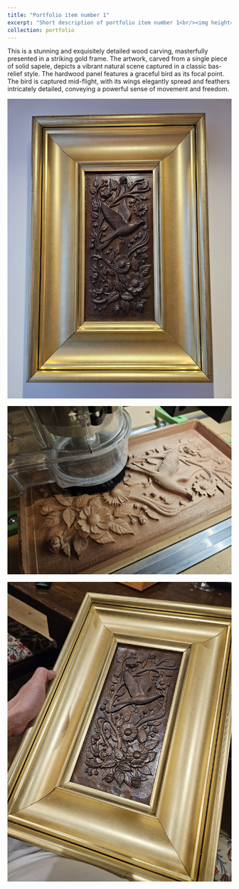 ```yaml
---
title: "Portfolio item number 1"
excerpt: "Short description of portfolio item number 1<br/><img height='400' src='/images/gallery/birds_1.jpg'>"
collection: portfolio
---
```


This is a stunning and exquisitely detailed wood carving, masterfully presented in a striking gold frame. The artwork, carved from a single piece of solid sapele, depicts a vibrant natural scene captured in a classic bas-relief style. The hardwood panel features a graceful bird as its focal point. The bird is captured mid-flight, with its wings elegantly spread and feathers intricately detailed, conveying a powerful sense of movement and freedom.

![alt text](/images/gallery/birds_1.jpg "Title")

![alt text](/images/gallery/birds_2.jpg "Title")

![alt text](/images/gallery/birds_3.jpg "Title")
